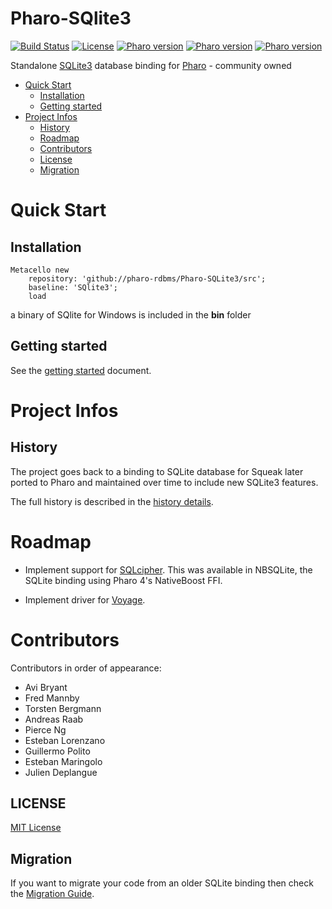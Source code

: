 # Pharo-SQlite3
[![Build Status](https://travis-ci.org/pharo-rdbms/Pharo-SQLite3.svg?branch=master)](https://travis-ci.org/pharo-rdbms/Pharo-SQLite3)
[![License](https://img.shields.io/badge/license-MIT-blue.svg)](LICENSE)
[![Pharo version](https://img.shields.io/badge/Pharo-6.1-%23aac9ff.svg)](https://pharo.org/download)
[![Pharo version](https://img.shields.io/badge/Pharo-7.0-%23aac9ff.svg)](https://pharo.org/download)
[![Pharo version](https://img.shields.io/badge/Pharo-8.0-%23aac9ff.svg)](https://pharo.org/download)

Standalone [SQLite3](https://www.sqlite.org) database binding for [Pharo](http://www.pharo.org) - community owned

- [Quick Start](#quick-start)
  * [Installation](#installation)
  * [Getting started](#getting-started)
- [Project Infos](#project-infos)
  * [History](#history)
  * [Roadmap](#roadmap)
  * [Contributors](#contributors)
  * [License](#license)
  * [Migration](#migration)

# Quick Start 

## Installation

```Smalltalk
Metacello new 
	repository: 'github://pharo-rdbms/Pharo-SQLite3/src';
	baseline: 'SQlite3';
	load
```

a binary of SQlite for Windows is included in the **bin** folder

## Getting started

See the [getting started](doc/getting_started.md) document.

# Project Infos

## History

The project goes back to a binding to SQLite database for Squeak later ported to Pharo and maintained over time to include new SQLite3 features.

The full history is described in the [history details](doc/history.md).

# Roadmap 

- Implement support for
  [SQLcipher](https://github.com/sqlcipher/sqlcipher). This was available
  in NBSQLite, the SQLite binding using Pharo 4's NativeBoost FFI.

- Implement driver for [Voyage](https://github.com/pharo-nosql/voyage). 

# Contributors 

Contributors in order of appearance:

- Avi Bryant
- Fred Mannby
- Torsten Bergmann
- Andreas Raab
- Pierce Ng
- Esteban Lorenzano
- Guillermo Polito
- Esteban Maringolo
- Julien Deplangue

## LICENSE
[MIT License](LICENSE)

## Migration

If you want to migrate your code from an older SQLite binding then check the [Migration Guide](doc/migration.md).

